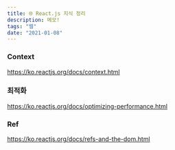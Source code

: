 ```yaml
---
title: 🌐 React.js 지식 정리
description: 메모!
tags: "웹"
date: "2021-01-08"
---
```


### Context

https://ko.reactjs.org/docs/context.html

### 최적화

https://ko.reactjs.org/docs/optimizing-performance.html

### Ref

https://ko.reactjs.org/docs/refs-and-the-dom.html
